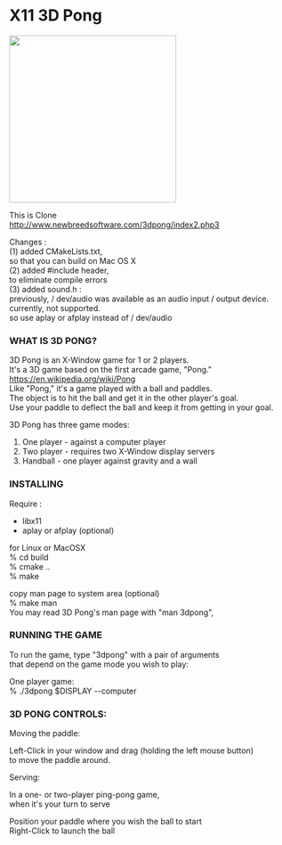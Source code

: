 X11 3D Pong
===============

<image src="https://raw.githubusercontent.com/ohwada/MAC_cpp_Samples/master/x11/3dpong/screenshots/ready.png" width="300" /> <br/>

This is Clone <br/>
http://www.newbreedsoftware.com/3dpong/index2.php3 <br/>

Changes :   <br/>
(1) added CMakeLists.txt, <br/>
so that you can build on Mac OS X <br/>
(2) added #include header, <br/>
to eliminate compile errors <br/>
(3) added sound.h :  <br/>
previously, / dev/audio was available as an audio input / output device. <br/>
currently, not supported. <br/>
so use aplay or afplay instead of / dev/audio <br/>


### WHAT IS 3D PONG?

 3D Pong is an X-Window game for 1 or 2 players. <br/> 
It's a 3D game based on the first arcade game, "Pong." <br/>
https://en.wikipedia.org/wiki/Pong <br/>
Like "Pong," it's a game played with a ball and paddles. <br/>
The object is to hit the ball and get it in the other player's goal. <br/>
Use your paddle to deflect the ball and keep it from getting in your goal. <br/>

3D Pong has three game modes: <br/>
1. One player - against a computer player <br/>
2. Two player - requires two X-Window display servers <br/>
3. Handball - one player against gravity and a wall <br/>

### INSTALLING
Require : <br/>
- libx11 <br/>
- aplay or afplay (optional) <br/>

for Linux or MacOSX <br/>
% cd build <br/>
% cmake .. <br/>
% make <br/>

copy man page to system area (optional) <br/>
% make man <br/>
You may read 3D Pong's man page with "man 3dpong", <br/>


### RUNNING THE GAME

To run the game, type "3dpong" with a pair of arguments  <br/>
that depend on the game mode you wish to play: <br/>

 One player game:  <br/>
% ./3dpong $DISPLAY --computer <br/>

### 3D PONG CONTROLS:

Moving the paddle:  <br/>

Left-Click in your window and drag (holding the left mouse button) <br/>
to move the paddle around. <br/>

Serving: <br/>

In a one- or two-player ping-pong game,  <br/>
when it's your turn to serve <br/>

Position your paddle where you wish the ball to start <br/>
Right-Click to launch the ball <br/>


